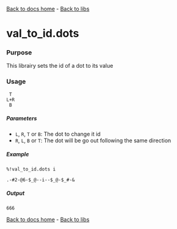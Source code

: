 [Back to docs home](../../index.md) - [Back to libs](index.md)
# val_to_id.dots

### Purpose
This librairy sets the id of a dot to its value

### Usage
    
     T
    L+R
     B

##### Parameters
- `L`, `R`, `T` or `B`: The dot to change it id
- `R`, `L`, `B` or `T`: The dot will be go out following the same direction

##### Example

    %!val_to_id.dots i

    .-#2-@6-$_@--i--$_@-$_#-&

##### Output

    666
   

[Back to docs home](../../index.md) - [Back to libs](index.md)
